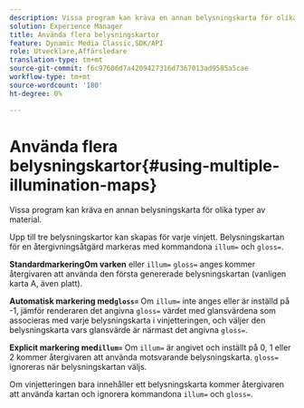 ```yaml
---
description: Vissa program kan kräva en annan belysningskarta för olika typer av material.
solution: Experience Manager
title: Använda flera belysningskartor
feature: Dynamic Media Classic,SDK/API
role: Utvecklare,Affärsledare
translation-type: tm+mt
source-git-commit: f6c97606d7a4209427316d7367013ad9585a5cae
workflow-type: tm+mt
source-wordcount: '180'
ht-degree: 0%

---
```



# Använda flera belysningskartor{#using-multiple-illumination-maps}

Vissa program kan kräva en annan belysningskarta för olika typer av material.

Upp till tre belysningskartor kan skapas för varje vinjett. Belysningskartan för en återgivningsåtgärd markeras med kommandona `illum=` och `gloss=`.

**StandardmarkeringOm varken** eller  `illum=`   `gloss=` anges kommer återgivaren att använda den första genererade belysningskartan (vanligen karta A, även platt).

**Automatisk markering med`gloss=`** Om  `illum=` inte anges eller är inställd på -1, jämför renderaren det angivna  `gloss=` värdet med glansvärdena som associeras med varje belysningskarta i vinjetteringen, och väljer den belysningskarta vars glansvärde är närmast det angivna  `gloss=`.

**Explicit markering med`illum=`** Om  `illum=` är angivet och inställt på 0, 1 eller 2 kommer återgivaren att använda motsvarande belysningskarta.  `gloss=` ignoreras när belysningskartan väljs.

Om vinjetteringen bara innehåller ett belysningskarta kommer återgivaren att använda kartan och ignorera kommandona `illum=` och `gloss=`.
